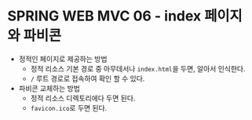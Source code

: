 # SPRING WEB MVC 06 - index 페이지와 파비콘

* 정적인 페이지로 제공하는 방법
  * 정적 리소스 기본 경로 중 아무데서나 `index.html`을 두면, 알아서 인식한다.
  * `/` 루트 경로로 접속하여 확인 할 수 있다.
* 파비콘 교체하는 방법
  * 정적 리소스 디렉토리에다 두면 된다.
  * `favicon.ico`로 두면 된다.